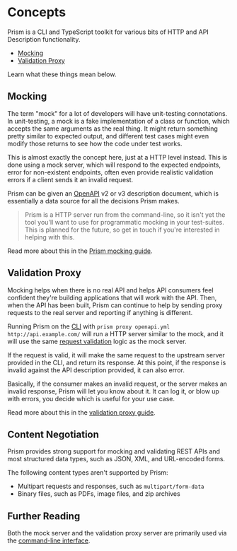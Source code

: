 # Concepts

Prism is a CLI and TypeScript toolkit for various bits of HTTP and API Description functionality. 

- [Mocking](#mocking)
- [Validation Proxy](#validation-proxy)

Learn what these things mean below.

## Mocking

The term "mock" for a lot of developers will have unit-testing connotations. In unit-testing, a mock is a fake implementation of a class or function, which accepts the same arguments as the real thing. It might return something pretty similar to expected output, and different test cases might even modify those returns to see how the code under test works.

This is almost exactly the concept here, just at a HTTP level instead. This is
done using a mock server, which will respond to the expected endpoints, error
for non-existent endpoints, often even provide realistic validation errors if a
client sends it an invalid request.

Prism can be given an [OpenAPI](https://www.openapis.org/) v2 or v3 description
document, which is essentially a data source for all the decisions Prism makes.

<!-- theme: info -->
> Prism is a HTTP server run from the command-line, so it isn't yet the tool you'll want to use for programmatic mocking in your test-suites. This is planned for the future, so get in touch if you're interested in helping with this.

Read more about this in the [Prism mocking guide](../guides/01-mocking.md).

## Validation Proxy

Mocking helps when there is no real API and helps API consumers feel confident they're 
building applications that will work with the API. Then, when the API has been built, 
Prism can continue to help by sending proxy requests to the real server and reporting if anything is different. 

Running Prism on the [CLI](./03-cli.md) with `prism proxy openapi.yml http://api.example.com/` 
will run a HTTP server similar to the mock, and it will use the same
[request validation](../guides/02-request-validation.md) logic as the mock server. 

If the request is valid, it will make the same request to the upstream server provided in 
the CLI, and return its response. At this point, if the response is invalid against the API 
description provided, it can also error. 

Basically, if the consumer makes an invalid request, or the server makes an invalid response, 
Prism will let you know about it. It can log it, or blow up with errors, you decide which 
is useful for your use case.

Read more about this in the [validation proxy guide](../guides/03-validation-proxy.md).

## Content Negotiation

Prism provides strong support for mocking and validating REST APIs and most structured data types, such as JSON, XML, and URL-encoded forms. 

The following content types aren't supported by Prism:

* Multipart requests and responses, such as `multipart/form-data`
* Binary files, such as PDFs, image files, and zip archives

## Further Reading

Both the mock server and the validation proxy server are primarily used via the [command-line interface](./03-cli.md).
